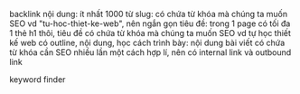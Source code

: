 backlink 
nội dung: ít nhất 1000 từ
slug: có chứa từ khóa mà chúng ta muốn SEO vd "tu-hoc-thiet-ke-web", nên ngắn gọn
tiêu đề: trong 1 page có tối đa 1 thẻ h1 thôi, tiêu đề có chứa từ khóa mà chúng ta muốn SEO vd tự học thiết kế web
có outline, nội dung, học cách trình bày: 
nội dung bài viết có chứa từ khóa cần SEO nhiều lần một cách hợp lí, nên có internal link và outbound link 

keyword finder 